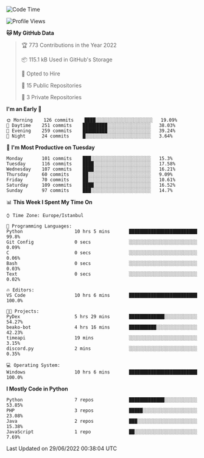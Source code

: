 <!--START_SECTION:waka-->
![Code Time](http://img.shields.io/badge/Code%20Time-199%20hrs%207%20mins-blue)

![Profile Views](http://img.shields.io/badge/Profile%20Views-0-blue)

**🐱 My GitHub Data** 

> 🏆 773 Contributions in the Year 2022
 > 
> 📦 115.1 kB Used in GitHub's Storage 
 > 
> 💼 Opted to Hire
 > 
> 📜 15 Public Repositories 
 > 
> 🔑 3 Private Repositories  
 > 
**I'm an Early 🐤** 

```text
🌞 Morning    126 commits    ████░░░░░░░░░░░░░░░░░░░░░   19.09% 
🌆 Daytime    251 commits    █████████░░░░░░░░░░░░░░░░   38.03% 
🌃 Evening    259 commits    █████████░░░░░░░░░░░░░░░░   39.24% 
🌙 Night      24 commits     █░░░░░░░░░░░░░░░░░░░░░░░░   3.64%

```
📅 **I'm Most Productive on Tuesday** 

```text
Monday       101 commits    ███░░░░░░░░░░░░░░░░░░░░░░   15.3% 
Tuesday      116 commits    ████░░░░░░░░░░░░░░░░░░░░░   17.58% 
Wednesday    107 commits    ████░░░░░░░░░░░░░░░░░░░░░   16.21% 
Thursday     60 commits     ██░░░░░░░░░░░░░░░░░░░░░░░   9.09% 
Friday       70 commits     ██░░░░░░░░░░░░░░░░░░░░░░░   10.61% 
Saturday     109 commits    ████░░░░░░░░░░░░░░░░░░░░░   16.52% 
Sunday       97 commits     ███░░░░░░░░░░░░░░░░░░░░░░   14.7%

```


📊 **This Week I Spent My Time On** 

```text
⌚︎ Time Zone: Europe/Istanbul

💬 Programming Languages: 
Python                   10 hrs 5 mins       █████████████████████████   99.8% 
Git Config               0 secs              ░░░░░░░░░░░░░░░░░░░░░░░░░   0.09% 
C                        0 secs              ░░░░░░░░░░░░░░░░░░░░░░░░░   0.06% 
Bash                     0 secs              ░░░░░░░░░░░░░░░░░░░░░░░░░   0.03% 
Text                     0 secs              ░░░░░░░░░░░░░░░░░░░░░░░░░   0.02%

🔥 Editors: 
VS Code                  10 hrs 6 mins       █████████████████████████   100.0%

🐱‍💻 Projects: 
PyDex                    5 hrs 29 mins       █████████████░░░░░░░░░░░░   54.27% 
beako-bot                4 hrs 16 mins       ██████████░░░░░░░░░░░░░░░   42.23% 
timeapi                  19 mins             ░░░░░░░░░░░░░░░░░░░░░░░░░   3.15% 
discord.py               2 mins              ░░░░░░░░░░░░░░░░░░░░░░░░░   0.35%

💻 Operating System: 
Windows                  10 hrs 6 mins       █████████████████████████   100.0%

```

**I Mostly Code in Python** 

```text
Python                   7 repos             █████████████░░░░░░░░░░░░   53.85% 
PHP                      3 repos             █████░░░░░░░░░░░░░░░░░░░░   23.08% 
Java                     2 repos             ███░░░░░░░░░░░░░░░░░░░░░░   15.38% 
JavaScript               1 repo              ██░░░░░░░░░░░░░░░░░░░░░░░   7.69%

```



 Last Updated on 29/06/2022 00:38:04 UTC
<!--END_SECTION:waka-->

<!--
**3nws/3nws** is a ✨ _special_ ✨ repository because its `README.md` (this file) appears on your GitHub profile.

Here are some ideas to get you started:

- 🔭 I’m currently working on ...
- 🌱 I’m currently learning ...
- 👯 I’m looking to collaborate on ...
- 🤔 I’m looking for help with ...
- 💬 Ask me about ...
- 📫 How to reach me: ...
- 😄 Pronouns: ...
- ⚡ Fun fact: ...
-->

